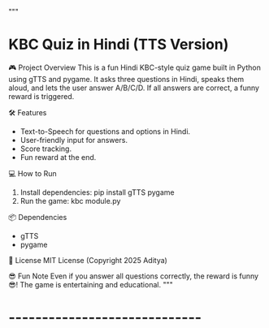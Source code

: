 """
# KBC Quiz in Hindi (TTS Version)

🎮 Project Overview
This is a fun Hindi KBC-style quiz game built in Python using gTTS and pygame.
It asks three questions in Hindi, speaks them aloud, and lets the user answer A/B/C/D.
If all answers are correct, a funny reward is triggered.

🛠 Features
- Text-to-Speech for questions and options in Hindi.
- User-friendly input for answers.
- Score tracking.
- Fun reward at the end.

💻 How to Run
1. Install dependencies:
   pip install gTTS pygame
2. Run the game:
   kbc module.py

📦 Dependencies
- gTTS
- pygame

📝 License
MIT License (Copyright 2025 Aditya)

😎 Fun Note
Even if you answer all questions correctly, the reward is funny😎! The game is entertaining and educational.
"""

# -----------------------------
